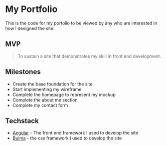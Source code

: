 # My Portfolio
This is the code for my portolio to be viewed by any who are interested in how I designed the site.

## MVP
> To sustain a site that demonstrates my skill in front end development.

## Milestones
- Create the base foundation for the site
- Start implementing my wireframe
- Complete the homepage to represent my mockup
- Complete the about me section
- Complete my contact form

## Techstack
* [Angular] - The front end framework I used to develop the site
* [Bulma] - the css framework I used to develop the site

[Angular]: <https://angular.io/>
[Bulma]: <https://bulma.io/>
